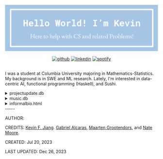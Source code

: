 


  
![image](hello_world.png)<p align="center">[![github](https://img.shields.io/badge/GitHub-100000?style=for-the-badge&logo=github&logoColor=white)](![github](https://img.shields.io/badge/GitHub-100000?style=for-the-badge&logo=github&logoColor=white)) [![linkedin](https://img.shields.io/badge/-LinkedIn-039BE5?style=for-the-badge&logo=Linkedin&logoColor=white)](![linkedin](https://img.shields.io/badge/-LinkedIn-039BE5?style=for-the-badge&logo=Linkedin&logoColor=white)) [![spotify](https://img.shields.io/badge/Spotify-1ED760?&style=for-the-badge&logo=spotify&logoColor=white)](![spotify](https://img.shields.io/badge/Spotify-1ED760?&style=for-the-badge&logo=spotify&logoColor=white))</p>  
I was a student at Columbia University majoring in Mathematics-Statistics. My background is in SWE and ML research. Lately, I'm interested in data-centric AI, functional programming (Haskell), and Sushi.  
</details>
  
<details><summary>projectupdate.db</summary>

|Project*|Description|Time|Technology|
| :---: | :---: | :---: | :---: |
|[LAESA Haskell implementation](https://github.com/kevinfjiang/hello-neighbor)|LAESA algorithm implemented in Haskell for COMS W4995 final project|December 2023|Haskell|
|[Vercel spotify](https://github.com/kevinfjiang/vercel_spotify)|Vercel serverless application to display top songs on spotify.|July 2023|NextJS, ReactJS, Vercel|
|[Coverage Badge](https://github.com/kevinfjiang/coverage-badge)|Quick github action for a code coverage badge|June 2023|GitHub Actions|
|[OpenDataVal](https://github.com/opendataval/opendataval)|Library and benchmarks for the field of data valuation (NeurIPS 2023)|March 2023|PyTorch|
|[FuncNotify](https://github.com/kevinfjiang/FuncNotify)|Simple decorator notifier, used to notify myself when training models that took forever.|August 2021|Python, Twilio, Slack-Api etc.|
  
</details>  
<details><summary>music.db</summary>

|What I'm currently listening to!|
| :---: |
|<a href="https://kevinfjiang.vercel.app/now-playing?open"><img src="https://kevinfjiang.vercel.app/now-playing" width="540" height="64"></a>|

|Top Songs|
| :---: |
|<a href="https://kevinfjiang.vercel.app/top-tracks?i=1&open=true"><img src="https://kevinfjiang.vercel.app/top-tracks?i=1" width="540" height="64"></a>|
|<a href="https://kevinfjiang.vercel.app/top-tracks?i=2&open=true"><img src="https://kevinfjiang.vercel.app/top-tracks?i=2" width="540" height="64"></a>|
|<a href="https://kevinfjiang.vercel.app/top-tracks?i=3&open=true"><img src="https://kevinfjiang.vercel.app/top-tracks?i=3" width="540" height="64"></a>|
|<a href="https://kevinfjiang.vercel.app/top-tracks?i=4&open=true"><img src="https://kevinfjiang.vercel.app/top-tracks?i=4" width="540" height="64"></a>|
|<a href="https://kevinfjiang.vercel.app/top-tracks?i=5&open=true"><img src="https://kevinfjiang.vercel.app/top-tracks?i=5" width="540" height="64"></a>|
  
</details>
  
<details><summary>informalbio.html</summary>
  
![gif](https://raw.githubusercontent.com/JoeyBling/JoeyBling/master/pic/pusheencode.gif)  
</details>  
-----
  
AUTHOR: 
  
CREDITS: [Kevin F. Jiang](github.com/kevinfjiang). [Gabriel Alcaras](https://gaalcaras.com/en/), [Maarten Grootendors](https://github.com/MaartenGr), and [Nate Moore](https://github.com/natemoo-re).
  
CREATED: Jul 20, 2023
  
LAST UPDATED: Dec 26, 2023